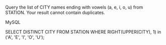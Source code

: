 Query the list of CITY names ending with vowels (a, e, i, o, u) from STATION. Your result cannot contain duplicates.

MySQL


SELECT DISTINCT CITY
FROM STATION
WHERE RIGHT(UPPER(CITY), 1) in ('A', 'E', 'I', 'O', 'U');
